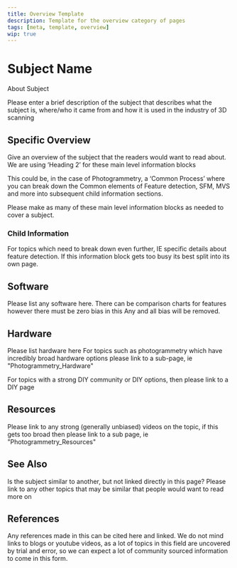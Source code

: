 ```yaml
---
title: Overview Template
description: Template for the overview category of pages
tags: [meta, template, overview]
wip: true
---
```


# Subject Name

About Subject

Please enter a brief description of the subject that describes what the subject is, where/who it came from and how it is used in the industry of 3D scanning

## Specific Overview

Give an overview of the subject that the readers would want to read about. 
We are using ‘Heading 2’ for these main level information blocks

This could be, in the case of Photogrammetry, a ‘Common Process’ where you can break down the Common elements of Feature detection, SFM, MVS and more into subsequent child information sections.

Please make as many of these main level information blocks as needed to cover a subject.

### Child Information

For topics which need to break down even further, IE specific details about feature detection. 
If this information block gets too busy its best split into its own page.

## Software

Please list any software here. 
There can be comparison charts for features however there must be zero bias in this 
Any and all bias will be removed.

## Hardware

Please list hardware here 
For topics such as photogrammetry which have incredibly broad hardware options please link to a sub-page, ie "Photogrammetry_Hardware"

For topics with a strong DIY community or DIY options, then please link to a DIY page

## Resources

Please link to any strong (generally unbiased) videos on the topic, if this gets too broad then please link to a sub page, ie "Photogrammetry_Resources"

## See Also

Is the subject similar to another, but not linked directly in this page? 
Please link to any other topics that may be similar that people would want to read more on

## References

Any references made in this can be cited here and linked. 
We do not mind links to blogs or youtube videos, as a lot of topics in this field are uncovered by trial and error, so we can expect a lot of community sourced information to come in this form.